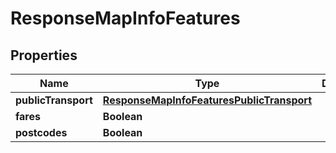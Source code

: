 

# ResponseMapInfoFeatures

## Properties

Name | Type | Description | Notes
------------ | ------------- | ------------- | -------------
**publicTransport** | [**ResponseMapInfoFeaturesPublicTransport**](ResponseMapInfoFeaturesPublicTransport.md) |  |  [optional]
**fares** | **Boolean** |  | 
**postcodes** | **Boolean** |  | 



